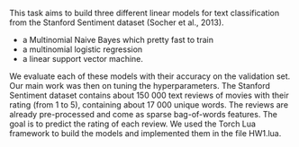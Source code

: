 
This task aims to build three different linear models for text classification from the Stanford Sentiment dataset (Socher et al., 2013).
* a Multinomial Naive Bayes which pretty fast to train
* a multinomial logistic regression
* a linear support vector machine.

We evaluate each of these models with their accuracy on the validation set. Our main work was then on tuning the hyperparameters.
The Stanford Sentiment dataset contains about 150 000 text reviews of movies with their rating (from 1 to 5), containing about 17 000 unique words. The reviews are already pre-processed and come as sparse bag-of-words features. The goal is to predict the rating of each review.
We used the Torch Lua framework to build the models and implemented them in the file HW1.lua. 
